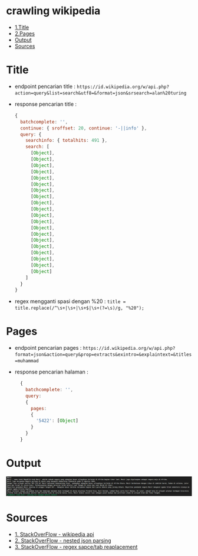 # crawling wikipedia

- [1.Title](#Title)
- [2.Pages](#Pages)
- [Output](#Output)
- [Sources](#Sources)

# Title
* endpoint pencarian title :
`https://id.wikipedia.org/w/api.php?action=query&list=search&utf8=&format=json&srsearch=alan%20turing`

* response pencarian title :
  ```javascript
  {
    batchcomplete: '',
    continue: { sroffset: 20, continue: '-||info' },
    query: {
      searchinfo: { totalhits: 491 },
      search: [
        [Object], 
        [Object], 
        [Object],
        [Object], 
        [Object], 
        [Object],
        [Object], 
        [Object], 
        [Object],
        [Object], 
        [Object], 
        [Object],
        [Object], 
        [Object],
        [Object],
        [Object], 
        [Object], 
        [Object],
        [Object], 
        [Object]
      ]
    }
  }
  ```
* regex mengganti spasi dengan %20 : `title = title.replace(/^\s+|\s+|\s+$|\s+(?=\s)/g, "%20");`

# Pages
* endpoint pencarian pages : 
`https://id.wikipedia.org/w/api.php?format=json&action=query&prop=extracts&exintro=&explaintext=&titles=muhammad`

* response pencarian halaman :
  ```javascript
    { 
      batchcomplete: '', 
      query: 
      { 
        pages: 
        { 
          '5422': [Object] 
        } 
      } 
    }
  ```

# Output
  ![output](./img/wiki-api-return.png)

# Sources
- [1. StackOverFlow - wikipedia api](https://stackoverflow.com/questions/9577611/http-get-request-in-node-js-express)
- [2. StackOverFlow - nested json parsing](https://stackoverflow.com/questions/39094162/parsing-nested-json-in-nodejs)
- [3. StackOverFlow - regex sapce/tab reaplacement ](https://stackoverflow.com/questions/1981349/regex-to-replace-multiple-spaces-with-a-single-space)